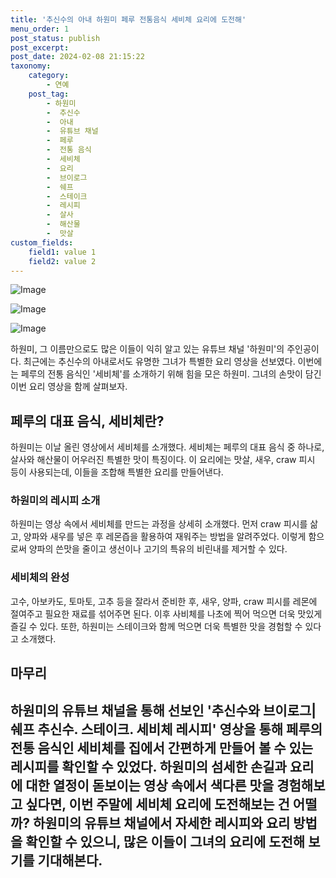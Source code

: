 ```yaml
---
title: '추신수의 아내 하원미 페루 전통음식 세비체 요리에 도전해'
menu_order: 1
post_status: publish
post_excerpt: 
post_date: 2024-02-08 21:15:22
taxonomy:
    category:
        - 연예
    post_tag:
        - 하원미
        -  추신수
        -  아내
        -  유튜브 채널
        -  페루
        -  전통 음식
        -  세비체
        -  요리
        -  브이로그
        -  쉐프
        -  스테이크
        -  레시피
        -  살사
        -  해산물
        -  맛살
custom_fields:
    field1: value 1
    field2: value 2
---
```


![Image](https://mimgnews.pstatic.net/image/144/2024/02/08/0000942608_001_20240208160301218.png?type=w540)

![Image](https://ssl.pstatic.net/mimgnews/image/144/2024/02/08/0000942608_002_20240208160301264.png?type=w540)

![Image](https://mimgnews.pstatic.net/image/144/2024/02/08/0000942608_003_20240208160301363.png?type=w540)

하원미, 그 이름만으로도 많은 이들이 익히 알고 있는 유튜브 채널 '하원미'의 주인공이다. 최근에는 추신수의 아내로서도 유명한 그녀가 특별한 요리 영상을 선보였다. 이번에는 페루의 전통 음식인 '세비체'를 소개하기 위해 힘을 모은 하원미. 그녀의 손맛이 담긴 이번 요리 영상을 함께 살펴보자.
## 페루의 대표 음식, 세비체란?
하원미는 이날 올린 영상에서 세비체를 소개했다. 세비체는 페루의 대표 음식 중 하나로, 살사와 해산물이 어우러진 특별한 맛이 특징이다. 이 요리에는 맛살, 새우, craw 피시 등이 사용되는데, 이들을 조합해 특별한 요리를 만들어낸다.
### 하원미의 레시피 소개
하원미는 영상 속에서 세비체를 만드는 과정을 상세히 소개했다. 먼저 craw 피시를 삶고, 양파와 새우를 넣은 후 레몬즙을 활용하여 재워주는 방법을 알려주었다. 이렇게 함으로써 양파의 쓴맛을 줄이고 생선이나 고기의 특유의 비린내를 제거할 수 있다.
### 세비체의 완성
고수, 아보카도, 토마토, 고추 등을 잘라서 준비한 후, 새우, 양파, craw 피시를 레몬에 절여주고 필요한 재료를 섞어주면 된다. 이후 사비체를 나초에 찍어 먹으면 더욱 맛있게 즐길 수 있다. 또한, 하원미는 스테이크와 함께 먹으면 더욱 특별한 맛을 경험할 수 있다고 소개했다.
## 마무리
하원미의 유튜브 채널을 통해 선보인 '추신수와 브이로그| 쉐프 추신수. 스테이크. 세비체 레시피' 영상을 통해 페루의 전통 음식인 세비체를 집에서 간편하게 만들어 볼 수 있는 레시피를 확인할 수 있었다. 하원미의 섬세한 손길과 요리에 대한 열정이 돋보이는 영상 속에서 색다른 맛을 경험해보고 싶다면, 이번 주말에 세비체 요리에 도전해보는 건 어떨까?
하원미의 유튜브 채널에서 자세한 레시피와 요리 방법을 확인할 수 있으니, 많은 이들이 그녀의 요리에 도전해 보기를 기대해본다.
---
